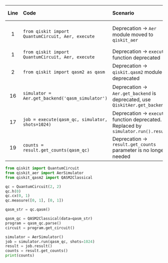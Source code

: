 | Line | Code | Scenario | Scenario Id | Reference | Artifact | Refactoring |
| :--: | :--- | :------- | :---------: | :-------: | :------- | :---------- |
| 1 | `from qiskit import QuantumCircuit, Aer, execute` | Deprecation -> `Aer` module moved to `qiskit_aer` | 1 | 3e95df91-e1c5-4340-8243-daa95d502170 | Aer | `from qiskit_aer import Aer` |
| 1 | `from qiskit import QuantumCircuit, Aer, execute` | Deprecation -> `execute` function deprecated | * | Internal Knowledge | execute | |
| 2 | `from qiskit import qasm2 as qasm` | Deprecation -> `qiskit.qasm2` module is deprecated | * | Internal Knowledge | qasm2 | `from qiskit_qasm2 import QASM2Classical` |
| 16 | `simulator = Aer.get_backend('qasm_simulator')` | Deprecation -> `Aer.get_backend` is deprecated, use `QiskitAer.get_backend` | * | 3e95df91-e1c5-4340-8243-daa95d502170 | Aer.get_backend | `simulator = AerSimulator()` |
| 17 | `job = execute(qasm_qc, simulator, shots=1024)` | Deprecation -> `execute` function deprecated. Replaced by `simulator.run().result()` | * | Internal Knowledge | execute | `job = simulator.run(qasm_qc, shots=1024)` |
| 19 | `counts = result.get_counts(qasm_qc)` | Deprecation -> `result.get_counts` parameter is no longer needed | * | Internal Knowledge | result.get_counts | `counts = result.get_counts()` |


```python
from qiskit import QuantumCircuit
from qiskit_aer import AerSimulator
from qiskit_qasm2 import QASM2Classical

qc = QuantumCircuit(2, 2)
qc.h(0)
qc.cx(0, 1)
qc.measure([0, 1], [0, 1])

qasm_str = qc.qasm()

qasm_qc = QASM2Classical(data=qasm_str)
program = qasm_qc.parse()
circuit = program.get_circuit()

simulator = AerSimulator()
job = simulator.run(qasm_qc, shots=1024)
result = job.result()
counts = result.get_counts()
print(counts)
```